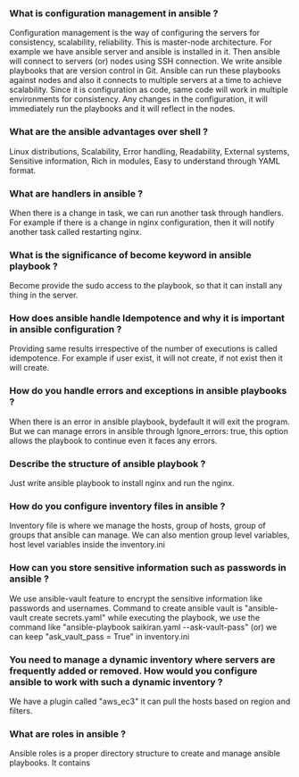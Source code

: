 ### What is configuration management in ansible ?
Configuration management is the way of configuring the servers for consistency, scalability, reliability. This is master-node architecture. For example we have ansible server and ansible is installed in it. Then ansible will connect to servers (or) nodes using SSH connection. We write ansible playbooks that are version control in Git. Ansible can run these playbooks against nodes and also it connects to multiple servers at a time to achieve scalability. Since it is configuration as code, same code will work in multiple environments for consistency. Any changes in the configuration, it will immediately run the playbooks and it will reflect in the nodes.

### What are the ansible advantages over shell ?
Linux distributions, Scalability, Error handling, Readability, External systems, Sensitive information, Rich in modules, Easy to understand through YAML format.

### What are handlers in ansible ?
When there is a change in task, we can run another task through handlers. For example if there is a change in nginx configuration, then it will notify another task called restarting nginx.

### What is the significance of become keyword in ansible playbook ?
Become provide the sudo access to the playbook, so that it can install any thing in the server.

### How does ansible handle Idempotence and why it is important in ansible configuration ?
Providing same results irrespective of the number of executions is called idempotence. For example if user exist, it will not create, if not exist then it will create.

### How do you handle errors and exceptions in ansible playbooks ?
When there is an error in ansible playbook, bydefault it will exit the program. But we can manage errors in ansible through Ignore_errors: true, this option allows the playbook to continue even it faces any errors.

### Describe the structure of ansible playbook ?
Just write ansible playbook to install nginx and run the nginx.

### How do you configure inventory files in ansible ?
Inventory file is where we manage the hosts, group of hosts, group of groups that ansible can manage. We can also mention group level variables, host level variables inside the inventory.ini

### How can you store sensitive information such as passwords in ansible ?
We use ansible-vault feature to encrypt the sensitive information like passwords and usernames. Command to create ansible vault is "ansible-vault create secrets.yaml" while executing the playbook, we use the command like "ansible-playbook saikiran.yaml --ask-vault-pass" (or) we can keep "ask_vault_pass = True" in inventory.ini

### You need to manage a dynamic inventory where servers are frequently added or removed. How would you configure ansible to work with such a dynamic inventory ?
We have a plugin called "aws_ec3" it can pull the hosts based on region and filters.

### What are roles in ansible ?
Ansible roles is a proper directory structure to create and manage ansible playbooks. It contains 

